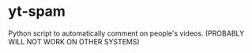 # yt-spam
Python script to automatically comment on people's videos. (PROBABLY WILL NOT WORK ON OTHER SYSTEMS)
